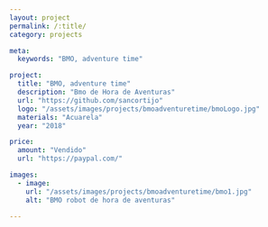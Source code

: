 ```yaml
---
layout: project
permalink: /:title/
category: projects

meta:
  keywords: "BMO, adventure time"

project:
  title: "BMO, adventure time"
  description: "Bmo de Hora de Aventuras"
  url: "https://github.com/sancortijo"
  logo: "/assets/images/projects/bmoadventuretime/bmoLogo.jpg"
  materials: "Acuarela"
  year: "2018"

price:
  amount: "Vendido"
  url: "https://paypal.com/"

images:
  - image:
    url: "/assets/images/projects/bmoadventuretime/bmo1.jpg"
    alt: "BMO robot de hora de aventuras"

---
```


